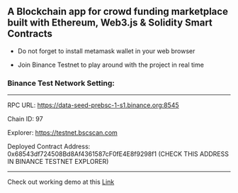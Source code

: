 ## A Blockchain app for crowd funding marketplace built with Ethereum, Web3.js & Solidity Smart Contracts

- Do not forget to install metamask wallet in your web browser

- Join Binance Testnet to play around with the project in real time

### Binance Test Network Setting:

---

RPC URL: https://data-seed-prebsc-1-s1.binance.org:8545

Chain ID: 97

Explorer: https://testnet.bscscan.com

Deployed Contract Address: 0x68543df724508Bd8Af4361587cF0fE4E8f9298f1 (CHECK THIS ADDRESS IN BINANCE TESTNET EXPLORER)

---

Check out working demo at this [Link](http://rakimsth.github.io/crowd-funding)
